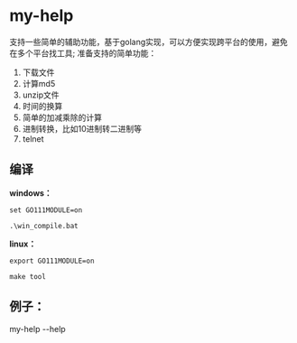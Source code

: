 # my-help
支持一些简单的辅助功能，基于golang实现，可以方便实现跨平台的使用，避免在多个平台找工具;
准备支持的简单功能：

1. 下载文件
2. 计算md5
3. unzip文件
4. 时间的换算
5. 简单的加减乘除的计算
6. 进制转换，比如10进制转二进制等
7. telnet



## 编译

**windows：**

```
set GO111MODULE=on

.\win_compile.bat
```



**linux：**

```
export GO111MODULE=on

make tool
```



## 例子：

my-help --help